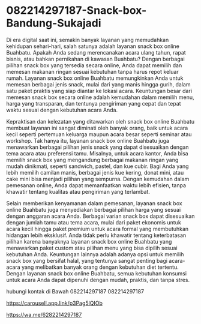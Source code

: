 # 082214297187-Snack-box-Bandung-Sukajadi
 Di era digital saat ini, semakin banyak layanan yang memudahkan kehidupan sehari-hari, salah satunya adalah layanan snack box online Buahbatu. Apakah Anda sedang merencanakan acara ulang tahun, rapat bisnis, atau bahkan pernikahan di kawasan Buahbatu? Dengan berbagai pilihan snack box yang tersedia secara online, Anda dapat memilih dan memesan makanan ringan sesuai kebutuhan tanpa harus repot keluar rumah. Layanan snack box online Buahbatu memungkinkan Anda untuk memesan berbagai jenis snack, mulai dari yang manis hingga gurih, dalam satu paket praktis yang siap diantar ke lokasi acara. Keuntungan besar dari memesan snack box secara online adalah kemudahan dalam memilih menu, harga yang transparan, dan tentunya pengiriman yang cepat dan tepat waktu sesuai dengan kebutuhan acara Anda.

Kepraktisan dan kelezatan yang ditawarkan oleh snack box online Buahbatu membuat layanan ini sangat diminati oleh banyak orang, baik untuk acara kecil seperti pertemuan keluarga maupun acara besar seperti seminar atau workshop. Tak hanya itu, layanan snack box online Buahbatu juga menawarkan berbagai pilihan jenis snack yang dapat disesuaikan dengan tema acara atau preferensi tamu. Misalnya, untuk acara kantor, Anda bisa memilih snack box yang mengandung berbagai makanan ringan yang mudah dinikmati, seperti sandwich, pastel, dan kue cubir. Bagi Anda yang lebih memilih camilan manis, berbagai jenis kue kering, donat mini, atau cake mini bisa menjadi pilihan yang sempurna. Dengan kemudahan dalam pemesanan online, Anda dapat memanfaatkan waktu lebih efisien, tanpa khawatir tentang kualitas atau pengiriman yang terlambat.

Selain memberikan kenyamanan dalam pemesanan, layanan snack box online Buahbatu juga menyediakan berbagai pilihan harga yang sesuai dengan anggaran acara Anda. Berbagai varian snack box dapat disesuaikan dengan jumlah tamu atau tema acara, mulai dari paket ekonomis untuk acara kecil hingga paket premium untuk acara formal yang membutuhkan hidangan lebih eksklusif. Anda tidak perlu khawatir tentang keterbatasan pilihan karena banyaknya layanan snack box online Buahbatu yang menawarkan paket custom atau pilihan menu yang bisa dipilih sesuai kebutuhan Anda. Keuntungan lainnya adalah adanya opsi untuk memilih snack box yang bersifat halal, yang tentunya sangat penting bagi acara-acara yang melibatkan banyak orang dengan kebutuhan diet tertentu. Dengan layanan snack box online Buahbatu, semua kebutuhan konsumsi untuk acara Anda dapat dipenuhi dengan mudah, praktis, dan tanpa stres.

hubungi kontak di Bawah
082214297187
082214297187

https://carousell.app.link/p3Pag5lQIOb

https://wa.me/6282214297187


